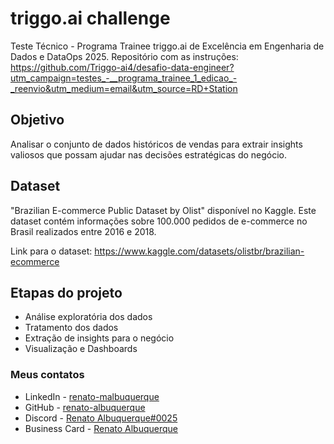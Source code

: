 # triggo.ai challenge
Teste Técnico - Programa Trainee triggo.ai de Excelência em Engenharia de Dados e DataOps 2025.
Repositório com as instruções: https://github.com/Triggo-ai4/desafio-data-engineer?utm_campaign=testes_-__programa_trainee_1_edicao_-_reenvio&utm_medium=email&utm_source=RD+Station

## Objetivo
Analisar o conjunto de dados históricos de vendas para extrair insights valiosos que possam ajudar nas decisões estratégicas do negócio.

## Dataset
"Brazilian E-commerce Public Dataset by Olist" disponível no Kaggle. Este dataset contém informações sobre 100.000 pedidos de e-commerce no Brasil realizados entre 2016 e 2018.

Link para o dataset: https://www.kaggle.com/datasets/olistbr/brazilian-ecommerce

## Etapas do projeto
- Análise exploratória dos dados
- Tratamento dos dados
- Extração de insights para o negócio
- Visualização e Dashboards

### Meus contatos
- LinkedIn - [renato-malbuquerque](https://www.linkedin.com/in/renato-malbuquerque/)
- GitHub - [renato-albuquerque](https://github.com/renato-albuquerque)
- Discord - [Renato Albuquerque#0025](https://discordapp.com/users/992621595547938837)
- Business Card - [Renato Albuquerque](https://rma-contacts.vercel.app/)